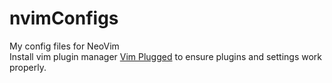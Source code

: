 # nvimConfigs
My config files for NeoVim  
Install vim plugin manager [Vim Plugged](https://github.com/junegunn/vim-plug) to ensure plugins and settings work properly.
